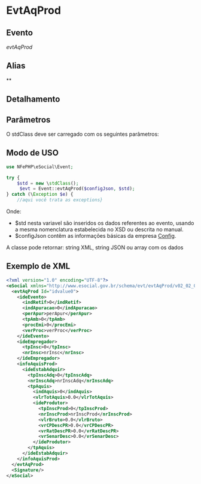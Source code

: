 # EvtAqProd

## Evento
 *evtAqProd*

## Alias
 **


## Detalhamento



## Parâmetros
O stdClass deve ser carregado com os seguintes parâmetros:



## Modo de USO

```php
use NFePHP\eSocial\Event;

try {
    $std = new \stdClass();
     $evt = Event::evtAqProd($configJson, $std);
} catch (\Exception $e) {
    //aqui você trata as exceptions}
```

Onde:
- $std nesta variavel são inseridos os dados referentes ao evento, usando a mesma nomenclatura estabelecida no XSD ou descrita no manual.
- $configJson contêm as informações básicas da empresa [Config](Config.md).

A classe pode retornar: string XML, string JSON ou array com os dados


## Exemplo de XML

```xml
<?xml version="1.0" encoding="UTF-8"?>
<eSocial xmlns="http://www.esocial.gov.br/schema/evt/evtAqProd/v02_02_01" xmlns:xsi="http://www.w3.org/2001/XMLSchema-instance" xsi:schemaLocation="http://www.esocial.gov.br/schema/evt/evtAqProd/v02_02_01 ../schemes/evtAqProd.xsd ">
  <evtAqProd Id="idvalue0">
    <ideEvento>
      <indRetif>0</indRetif>
      <indApuracao>0</indApuracao>
      <perApur>perApur</perApur>
      <tpAmb>0</tpAmb>
      <procEmi>0</procEmi>
      <verProc>verProc</verProc>
    </ideEvento>
    <ideEmpregador>
      <tpInsc>0</tpInsc>
      <nrInsc>nrInsc</nrInsc>
    </ideEmpregador>
    <infoAquisProd>
      <ideEstabAdquir>
        <tpInscAdq>0</tpInscAdq>
        <nrInscAdq>nrInscAdq</nrInscAdq>
        <tpAquis>
          <indAquis>0</indAquis>
          <vlrTotAquis>0.0</vlrTotAquis>
          <ideProdutor>
            <tpInscProd>0</tpInscProd>
            <nrInscProd>nrInscProd</nrInscProd>
            <vlrBruto>0.0</vlrBruto>
            <vrCPDescPR>0.0</vrCPDescPR>
            <vrRatDescPR>0.0</vrRatDescPR>
            <vrSenarDesc>0.0</vrSenarDesc>
          </ideProdutor>
        </tpAquis>
      </ideEstabAdquir>
    </infoAquisProd>
  </evtAqProd>
  <Signature/>
</eSocial>

```
